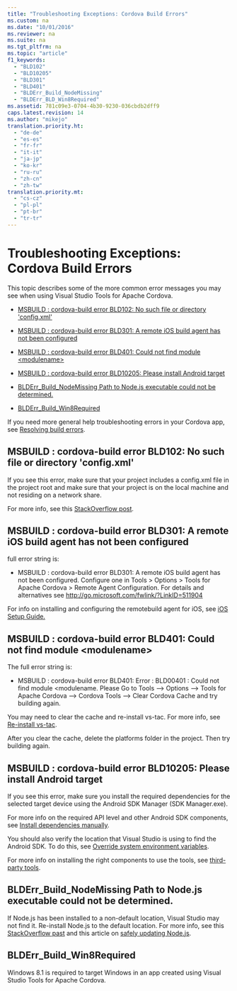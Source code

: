 ```yaml
---
title: "Troubleshooting Exceptions: Cordova Build Errors"
ms.custom: na
ms.date: "10/01/2016"
ms.reviewer: na
ms.suite: na
ms.tgt_pltfrm: na
ms.topic: "article"
f1_keywords: 
  - "BLD102"
  - "BLD10205"
  - "BLD301"
  - "BLD401"
  - "BLDErr_Build_NodeMissing"
  - "BLDErr_BLD_Win8Required"
ms.assetid: 781c09e3-0704-4b30-9230-036cbdb2dff9
caps.latest.revision: 14
ms.author: "mikejo"
translation.priority.ht: 
  - "de-de"
  - "es-es"
  - "fr-fr"
  - "it-it"
  - "ja-jp"
  - "ko-kr"
  - "ru-ru"
  - "zh-cn"
  - "zh-tw"
translation.priority.mt: 
  - "cs-cz"
  - "pl-pl"
  - "pt-br"
  - "tr-tr"
---
```

# Troubleshooting Exceptions: Cordova Build Errors
This topic describes some of the more common error messages you may see when using Visual Studio Tools for Apache Cordova.  
  
-   [MSBUILD : cordova-build error BLD102: No such file or directory 'config.xml'](#BLD102)  
  
-   [MSBUILD : cordova-build error BLD301: A remote iOS build agent has not been configured](#BLD301)  
  
-   [MSBUILD : cordova-build error BLD401: Could not find module &lt;modulename&gt;](#BLD401)  
  
-   [MSBUILD : cordova-build error BLD10205: Please install Android target](#BLD10205)  
  
-   [BLDErr_Build_NodeMissing Path to Node.js executable could not be determined.](#BLDErr_Build_NodeMissing)  
  
-   [BLDErr_Build_Win8Required](#BLDErr_Build_Win8Required)  
  
 If you need more general help troubleshooting errors in your Cordova app, see [Resolving build errors](https://taco.visualstudio.com/en-us/docs/resolving-build-errors/).  
  
##  <a name="BLD102"></a> MSBUILD : cordova-build error BLD102: No such file or directory 'config.xml'  
 If you see this error, make sure that your project includes a config.xml file in the project root and make sure that your project is on the local machine and not residing on a network share.  
  
 For more info, see this [StackOverflow post](http://stackoverflow.com/questions/27134007/new-cordova-project-gives-the-error-bld00102-no-such-file-or-directory-confi).  
  
##  <a name="BLD301"></a> MSBUILD : cordova-build error BLD301: A remote iOS build agent has not been configured  
 full error string is:  
  
-   MSBUILD : cordova-build error BLD301: A remote iOS build agent has not been configured. Configure one in Tools > Options > Tools for Apache Cordova > Remote Agent Configuration. For details and alternatives see http://go.microsoft.com/fwlink/?LinkID=511904  
  
 For info on installing and configuring the remotebuild agent for iOS, see [iOS Setup Guide.](http://taco.visualstudio.com/en-us/docs/ios-guide/)  
  
##  <a name="BLD401"></a> MSBUILD : cordova-build error BLD401: Could not find module \<modulename>  
 The full error string is:  
  
-   MSBUILD : cordova-build error BLD401: Error : BLD00401 : Could not find module \<modulename. Please Go to Tools --> Options --> Tools for Apache Cordova --> Cordova Tools --> Clear Cordova Cache and try building again.  
  
 You may need to clear the cache and re-install vs-tac. For more info, see [Re-install vs-tac](http://taco.visualstudio.com/en-us/docs/configure-vs-tools-apache-cordova#vstac).  
  
 After you clear the cache, delete the platforms folder in the project. Then try building again.  
  
##  <a name="BLD10205"></a> MSBUILD : cordova-build error BLD10205: Please install Android target  
 If you see this error, make sure you install the required dependencies for the selected target device using the Android SDK Manager (SDK Manager.exe).  
  
 For more info on the required API level and other Android SDK components, see [Install dependencies manually](http://taco.visualstudio.com/en-us/docs/configure-vs-tools-apache-cordova#ThirdParty).  
  
 You should also verify the location that Visual Studio is using to find the Android SDK. To do this, see [Override system environment variables](http://taco.visualstudio.com/en-us/docs/configure-vs-tools-apache-cordova#env-var).  
  
 For more info on installing the right components to use the tools, see [third-party tools](http://taco.visualstudio.com/en-us/docs/install-vs-tools-apache-cordova#choose).  
  
##  <a name="BLDErr_Build_NodeMissing"></a> BLDErr_Build_NodeMissing Path to Node.js executable could not be determined.  
 If Node.js has been installed to a non-default location, Visual Studio may not find it. Re-install Node.js to the default location. For more info, see this [StackOverflow past](http://stackoverflow.com/questions/32203992/vs2015-cordova-apps-blderr-build-nodemissing) and this article on [safely updating Node.js](http://taco.visualstudio.com/en-us/docs/change-node-version/).  
  
##  <a name="BLDErr_Build_Win8Required"></a> BLDErr_Build_Win8Required  
 Windows 8.1 is required to target Windows in an app created using Visual Studio Tools for Apache Cordova.